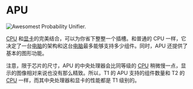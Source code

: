 # APU

![Awesomest Probability Unifier.](oredict:opencomputers:apu1)

[CPU](cpu1.md) 和[显卡](graphicsCard1.md)的完美结合，可以为你省下整整一个插槽。和普通的 CPU 一样，它决定了一台[电脑](../general/computer.md)的架构和这台[电脑](../general/computer.md)最多能够支持多少组件。同时，APU 还提供了基本的图形功能。

注意，限于芯片的尺寸，APU 的中央处理器会比同等级的 [CPU](cpu1.md) 稍微慢一点，显示的图像相对来说也没有那么精致。所以，T1 的 APU 支持的组件数量和 T2 的 [CPU](cpu1.md) 一样，而其中央处理器和显卡的性能都是 T1 级别的。
